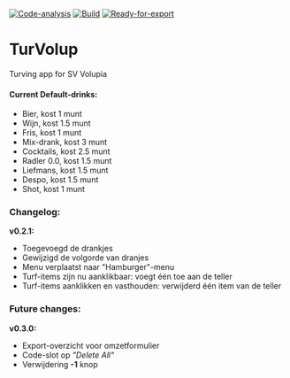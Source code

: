 [![Code-analysis](https://github.com/yoriaantje-dev/TurVolup/actions/workflows/code-analysis.yml/badge.svg)](https://github.com/yoriaantje-dev/TurVolup/actions/workflows/code-analysis.yml)
[![Build](https://github.com/yoriaantje-dev/TurVolup/actions/workflows/build.yml/badge.svg)](https://github.com/yoriaantje-dev/TurVolup/actions/workflows/build.yml)
[![Ready-for-export](https://github.com/yoriaantje-dev/TurVolup/actions/workflows/ready-for-export.yml/badge.svg)](https://github.com/yoriaantje-dev/TurVolup/actions/workflows/ready-for-export.yml)
# TurVolup
Turving app for SV Volupia

#### Current Default-drinks:
  - Bier,        kost 1 munt
  - Wijn,        kost 1.5 munt
  - Fris,        kost 1 munt
  - Mix-drank,   kost 3 munt
  - Cocktails,   kost 2.5 munt
  - Radler 0.0,  kost 1.5 munt
  - Liefmans,    kost 1.5 munt
  - Despo,       kost 1.5 munt
  - Shot,        kost 1 munt

### Changelog:
**v0.2.1:**
  - Toegevoegd de drankjes
  - Gewijzigd de volgorde van dranjes
  - Menu verplaatst naar "Hamburger"-menu
  - Turf-items zijn nu aanklikbaar: voegt één toe aan de teller
  - Turf-items aanklikken en vasthouden: verwijderd één item van de teller

### Future changes:
**v0.3.0:**
  - Export-overzicht voor omzetformulier
  - Code-slot op _"Delete All"_
  - Verwijdering **-1** knop
